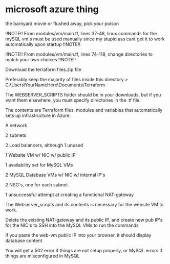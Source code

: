 # microsoft azure thing
the barnyard movie or flushed away, pick your poison

!!NOTE!!
From modules/vm/main.tf, lines 37-48, linux commands for the mySQL vm's must be used manually since my stupid ass cant get it to work automatically upon startup
!!NOTE!!

!!NOTE!!
From modules/vm/main.tf, lines 74-118, change directories to match your own choices
!!NOTE!!

Download the terraform files.zip file

Preferably keep the majority of files inside this directory > C:\Users\YourNameHere\Documents\Terraform

The WEBSERVER_SCRIPTS folder should be in your downloads, but if you want them elsewhere, you must specify directories in the .tf file.

The contents are Terraform files, modules and variables that automatically sets up infrastructure in Azure:

A network

2 subnets

2 Load balancers, although 1 unused

1 Website VM w/ NIC w/ public IP

1 availability set for MySQL VMs

2 MySQL Database VMs w/ NIC w/ internal IP's

2 NSG's, one for each subnet

1 unsuccessful attempt at creating a functional NAT-gateway

The Webserver_scripts and its contents is necessary for the website VM to work.

Delete the existing NAT-gateway and its public IP, and create new pub IP's for the NIC's to SSH into the MySQL VMs to run the commands

If you paste the web-vm public IP into your browser, it should display database content 

You will get a 502 error if things are not setup properly, or MySQL errors if things are misconfigured in MySQL
